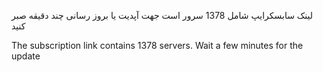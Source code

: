  
 لینک سابسکرایپ شامل 1378 سرور است جهت آپدیت یا بروز رسانی چند دقیقه صبر کنید




The subscription link contains 1378 servers. Wait a few minutes for the update
